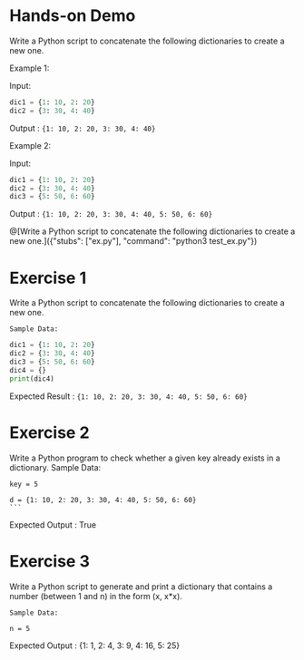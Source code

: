 # Hands-on Demo
 
Write a Python script to concatenate the following dictionaries to create a new one.

Example 1:
 
Input: 
```python
dic1 = {1: 10, 2: 20}
dic2 = {3: 30, 4: 40}
```
  Output : ```{1: 10, 2: 20, 3: 30, 4: 40}```

Example 2:
 
Input: 
```python
dic1 = {1: 10, 2: 20}
dic2 = {3: 30, 4: 40}
dic3 = {5: 50, 6: 60}
```
  Output : ```{1: 10, 2: 20, 3: 30, 4: 40, 5: 50, 6: 60}```

@[Write a Python script to concatenate the following dictionaries to create a new one.]({"stubs": ["ex.py"], "command": "python3 test_ex.py"})

# Exercise 1
 
  Write a Python script to concatenate the following dictionaries to create a new one.
    

    Sample Data: 
```python
dic1 = {1: 10, 2: 20}
dic2 = {3: 30, 4: 40}
dic3 = {5: 50, 6: 60}
dic4 = {}
print(dic4)
```
  Expected Result : ```{1: 10, 2: 20, 3: 30, 4: 40, 5: 50, 6: 60}```

# Exercise 2
 
  Write a Python program to check whether a given key already exists in a dictionary.
    Sample Data: 

    key = 5

    d = {1: 10, 2: 20, 3: 30, 4: 40, 5: 50, 6: 60}
    ```
  Expected Output : True

# Exercise 3
 
  Write a Python script to generate and print a dictionary that contains a number (between 1 and n) in the form (x, x*x).
 
    
    Sample Data: 

    n = 5
    
  Expected Output : {1: 1, 2: 4, 3: 9, 4: 16, 5: 25}
